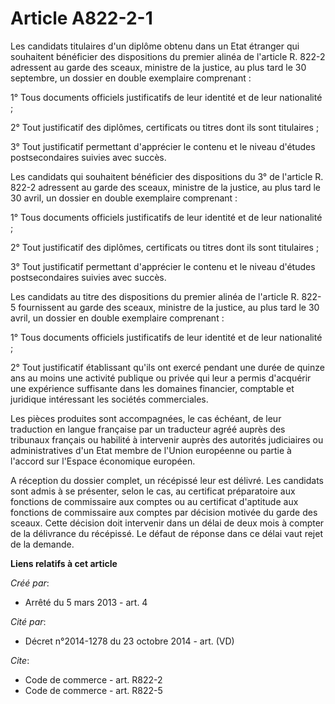 # Article A822-2-1

Les candidats titulaires d'un diplôme obtenu dans un Etat étranger qui souhaitent bénéficier des dispositions du premier
alinéa de l'article R. 822-2 adressent au garde des sceaux, ministre de la justice, au plus tard le 30 septembre, un dossier
en double exemplaire comprenant : 

1° Tous documents officiels justificatifs de leur identité et de leur nationalité ; 

2° Tout justificatif des diplômes, certificats ou titres dont ils sont titulaires ; 

3° Tout justificatif permettant d'apprécier le contenu et le niveau d'études postsecondaires suivies avec succès. 

Les candidats qui souhaitent bénéficier des dispositions du 3° de l'article R. 822-2 adressent au garde des sceaux, ministre
de la justice, au plus tard le 30 avril, un dossier en double exemplaire comprenant : 

1° Tous documents officiels justificatifs de leur identité et de leur nationalité ; 

2° Tout justificatif des diplômes, certificats ou titres dont ils sont titulaires ; 

3° Tout justificatif permettant d'apprécier le contenu et le niveau d'études postsecondaires suivies avec succès. 

Les candidats au titre des dispositions du premier alinéa de l'article R. 822-5 fournissent au garde des sceaux, ministre de
la justice, au plus tard le 30 avril, un dossier en double exemplaire comprenant : 

1° Tous documents officiels justificatifs de leur identité et de leur nationalité ; 

2° Tout justificatif établissant qu'ils ont exercé pendant une durée de quinze ans au moins une activité publique ou privée
qui leur a permis d'acquérir une expérience suffisante dans les domaines financier, comptable et juridique intéressant les
sociétés commerciales. 

Les pièces produites sont accompagnées, le cas échéant, de leur traduction en langue française par un traducteur agréé auprès
des tribunaux français ou habilité à intervenir auprès des autorités judiciaires ou administratives d'un Etat membre de
l'Union européenne ou partie à l'accord sur l'Espace économique européen. 

A réception du dossier complet, un récépissé leur est délivré. Les candidats sont admis à se présenter, selon le cas, au
certificat préparatoire aux fonctions de commissaire aux comptes ou au certificat d'aptitude aux fonctions de commissaire aux
comptes par décision motivée du garde des sceaux. Cette décision doit intervenir dans un délai de deux mois à compter de la
délivrance du récépissé. Le défaut de réponse dans ce délai vaut rejet de la demande.

**Liens relatifs à cet article**

_Créé par_:

  - Arrêté du 5 mars 2013 - art. 4

_Cité par_:

  - Décret n°2014-1278 du 23 octobre 2014 - art. (VD)

_Cite_:

  - Code de commerce - art. R822-2
  - Code de commerce - art. R822-5
